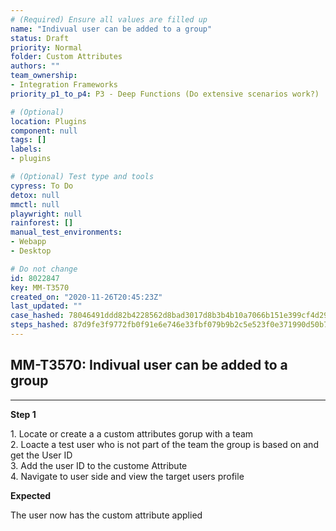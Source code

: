 ```yaml
---
# (Required) Ensure all values are filled up
name: "Indivual user can be added to a group"
status: Draft
priority: Normal
folder: Custom Attributes
authors: ""
team_ownership: 
- Integration Frameworks
priority_p1_to_p4: P3 - Deep Functions (Do extensive scenarios work?)

# (Optional)
location: Plugins
component: null
tags: []
labels: 
- plugins

# (Optional) Test type and tools
cypress: To Do
detox: null
mmctl: null
playwright: null
rainforest: []
manual_test_environments: 
- Webapp
- Desktop

# Do not change
id: 8022847
key: MM-T3570
created_on: "2020-11-26T20:45:23Z"
last_updated: ""
case_hashed: 78046491ddd82b4228562d8bad3017d8b3b4b10a7066b151e399cf4d292f6c26e10614455a3c07d0cb9f0437f39978b8
steps_hashed: 87d9fe3f9772fb0f91e6e746e33fbf079b9b2c5e523f0e371990d50b7a3796f244e7f7b6afedb17e99039a95ad5b060b
---
```


<!-- (Auto-generated) Based on frontmatter's "key" and "name" -->

## MM-T3570: Indivual user can be added to a group

---

**Step 1**

1\. Locate or create a a custom attributes gorup with a team\
2\. Loacte a test user who is not part of the team the group is based on and get the User ID\
3\. Add the user ID to the custome Attribute\
4\. Navigate to user side and view the target users profile

**Expected**

The user now has the custom attribute applied
